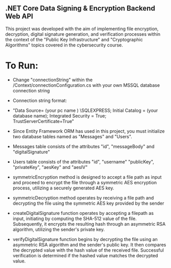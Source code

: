 ##  .NET Core Data Signing & Encryption Backend Web API
This project was developed with the aim of implementing file encryption, decryption, digital signature generation, and verification processes within the context of the "Public Key Infrastructure" and "Cryptographic Algorithms" topics covered in the cybersecurity course.

# To Run:
* Change "connectionString" within the /Context/connectionConfiguration.cs with your own MSSQL database connection string
* Connection string format:
* "Data Source= (your pc name ) \\SQLEXPRESS; Initial Catalog = (your database name); Integrated Security = True; TrustServerCertificate=True"
  
* Since Entity Framework ORM has used in this project, you must initialize two database tables named as "Messages" and "Users".
* Messages table consists of the attributes "id", "messageBody" and "digitalSignature"
* Users table consists of the attributes "id", "username" "publicKey", "privateKey", "aesKey" and "aesIV"

* symmetricEncryption method is designed to accept a file path as input and proceed to encrypt the file through a symmetric AES encryption process, utilizing a securely generated AES key.
  
* symmetricDecryption method operates by receiving a file path and decrypting the file using the symmetric AES key provided by the sender

* createDigitalSignature function operates by accepting a filepath as input, initiating by computing the SHA-512 value of the file. Subsequently, it encrypts the resulting hash through an asymmetric RSA algorithm, utilizing the sender's private key.
  
* verifyDigitalSignature function begins by decrypting the file using an asymmetric RSA algorithm and the sender's public key. It then compares the decrypted value with the hash value of the received file. Successful verification is determined if the hashed value matches the decrypted value.
